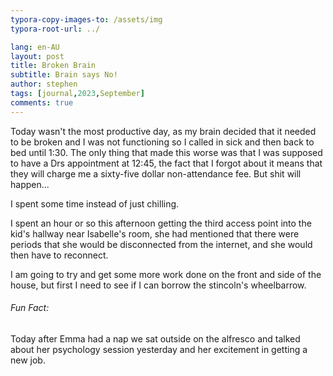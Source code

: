 ```yaml
---
typora-copy-images-to: /assets/img
typora-root-url: ../

lang: en-AU
layout: post
title: Broken Brain
subtitle: Brain says No!
author: stephen
tags: [journal,2023,September]
comments: true
---
```


Today wasn't the most productive day, as my brain decided that it needed to be broken and I was not functioning so I called in sick and then back to bed until 1:30. The only thing that made this worse was that I was supposed to have a Drs appointment at 12:45, the fact that I forgot about it means that they will charge me a sixty-five dollar non-attendance fee. But shit will happen...

I spent some time instead of just chilling. 

I spent an hour or so this afternoon getting the third access point into the kid's hallway near Isabelle's room, she had mentioned that there were periods that she would be disconnected from the internet, and she would then have to reconnect.

I am going to try and get some more work done on the front and side of the house, but first I need to see if I can borrow the stincoln's wheelbarrow.

###### Fun Fact:

Today after Emma had a nap we sat outside on the alfresco and talked about her psychology session yesterday and her excitement in getting a new job. 

